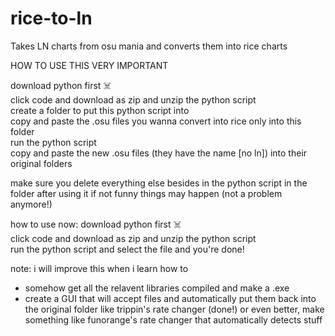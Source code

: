 # rice-to-ln

Takes LN charts from osu mania and converts them into rice charts 

HOW TO USE THIS VERY IMPORTANT <br>

download python first ☠️<br>
click code and download as zip and unzip the python script <br>
create a folder to put this python script into <br>
copy and paste the .osu files you wanna convert into rice only into this folder<br>
run the python script <br>
copy and paste the new .osu files (they have the name [no ln]) into their original folders<br>

make sure you delete everything else besides in the python script in the folder after using it if not funny things may happen (not a problem anymore!)

how to use now:
download python first ☠️<br>
click code and download as zip and unzip the python script <br>
run the python script and select the file and you're done!

note: i will improve this when i learn how to 
- somehow get all the relavent libraries compiled and make a .exe
- create a GUI that will accept files and automatically put them back into the original folder like trippin's rate changer (done!) or even better, make something like funorange's rate changer that automatically detects stuff

